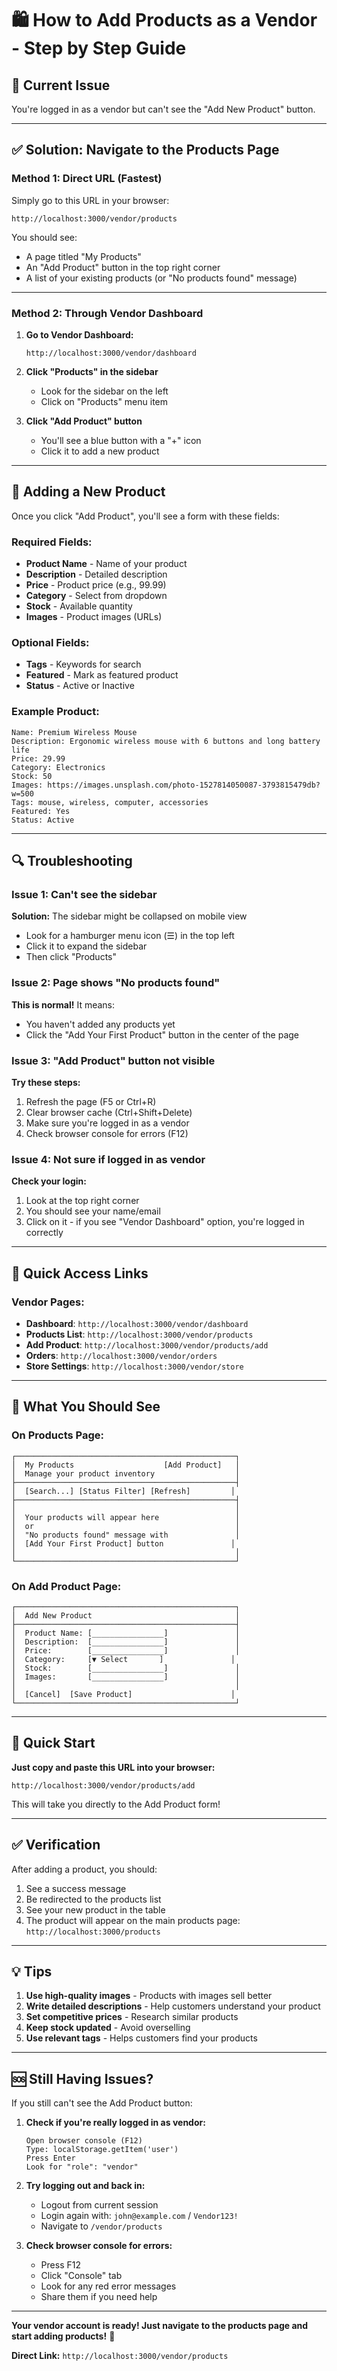 # 🛍️ How to Add Products as a Vendor - Step by Step Guide

## 📍 Current Issue
You're logged in as a vendor but can't see the "Add New Product" button.

---

## ✅ Solution: Navigate to the Products Page

### Method 1: Direct URL (Fastest)

Simply go to this URL in your browser:
```
http://localhost:3000/vendor/products
```

You should see:
- A page titled "My Products"
- An "Add Product" button in the top right corner
- A list of your existing products (or "No products found" message)

---

### Method 2: Through Vendor Dashboard

1. **Go to Vendor Dashboard:**
   ```
   http://localhost:3000/vendor/dashboard
   ```

2. **Click "Products" in the sidebar**
   - Look for the sidebar on the left
   - Click on "Products" menu item

3. **Click "Add Product" button**
   - You'll see a blue button with a "+" icon
   - Click it to add a new product

---

## 📝 Adding a New Product

Once you click "Add Product", you'll see a form with these fields:

### Required Fields:
- **Product Name** - Name of your product
- **Description** - Detailed description
- **Price** - Product price (e.g., 99.99)
- **Category** - Select from dropdown
- **Stock** - Available quantity
- **Images** - Product images (URLs)

### Optional Fields:
- **Tags** - Keywords for search
- **Featured** - Mark as featured product
- **Status** - Active or Inactive

### Example Product:
```
Name: Premium Wireless Mouse
Description: Ergonomic wireless mouse with 6 buttons and long battery life
Price: 29.99
Category: Electronics
Stock: 50
Images: https://images.unsplash.com/photo-1527814050087-3793815479db?w=500
Tags: mouse, wireless, computer, accessories
Featured: Yes
Status: Active
```

---

## 🔍 Troubleshooting

### Issue 1: Can't see the sidebar
**Solution:** The sidebar might be collapsed on mobile view
- Look for a hamburger menu icon (☰) in the top left
- Click it to expand the sidebar
- Then click "Products"

### Issue 2: Page shows "No products found"
**This is normal!** It means:
- You haven't added any products yet
- Click the "Add Your First Product" button in the center of the page

### Issue 3: "Add Product" button not visible
**Try these steps:**
1. Refresh the page (F5 or Ctrl+R)
2. Clear browser cache (Ctrl+Shift+Delete)
3. Make sure you're logged in as a vendor
4. Check browser console for errors (F12)

### Issue 4: Not sure if logged in as vendor
**Check your login:**
1. Look at the top right corner
2. You should see your name/email
3. Click on it - if you see "Vendor Dashboard" option, you're logged in correctly

---

## 🎯 Quick Access Links

### Vendor Pages:
- **Dashboard**: `http://localhost:3000/vendor/dashboard`
- **Products List**: `http://localhost:3000/vendor/products`
- **Add Product**: `http://localhost:3000/vendor/products/add`
- **Orders**: `http://localhost:3000/vendor/orders`
- **Store Settings**: `http://localhost:3000/vendor/store`

---

## 📸 What You Should See

### On Products Page:
```
┌─────────────────────────────────────────────────┐
│  My Products                    [Add Product]   │
│  Manage your product inventory                  │
├─────────────────────────────────────────────────┤
│  [Search...] [Status Filter] [Refresh]         │
├─────────────────────────────────────────────────┤
│                                                 │
│  Your products will appear here                 │
│  or                                             │
│  "No products found" message with               │
│  [Add Your First Product] button               │
│                                                 │
└─────────────────────────────────────────────────┘
```

### On Add Product Page:
```
┌─────────────────────────────────────────────────┐
│  Add New Product                                │
├─────────────────────────────────────────────────┤
│  Product Name: [________________]               │
│  Description:  [________________]               │
│  Price:        [________________]               │
│  Category:     [▼ Select       ]               │
│  Stock:        [________________]               │
│  Images:       [________________]               │
│                                                 │
│  [Cancel]  [Save Product]                      │
└─────────────────────────────────────────────────┘
```

---

## 🚀 Quick Start

**Just copy and paste this URL into your browser:**
```
http://localhost:3000/vendor/products/add
```

This will take you directly to the Add Product form!

---

## ✅ Verification

After adding a product, you should:
1. See a success message
2. Be redirected to the products list
3. See your new product in the table
4. The product will appear on the main products page: `http://localhost:3000/products`

---

## 💡 Tips

1. **Use high-quality images** - Products with images sell better
2. **Write detailed descriptions** - Help customers understand your product
3. **Set competitive prices** - Research similar products
4. **Keep stock updated** - Avoid overselling
5. **Use relevant tags** - Helps customers find your products

---

## 🆘 Still Having Issues?

If you still can't see the Add Product button:

1. **Check if you're really logged in as vendor:**
   ```
   Open browser console (F12)
   Type: localStorage.getItem('user')
   Press Enter
   Look for "role": "vendor"
   ```

2. **Try logging out and back in:**
   - Logout from current session
   - Login again with: `john@example.com` / `Vendor123!`
   - Navigate to `/vendor/products`

3. **Check browser console for errors:**
   - Press F12
   - Click "Console" tab
   - Look for any red error messages
   - Share them if you need help

---

**Your vendor account is ready! Just navigate to the products page and start adding products!** 🎉

**Direct Link:** `http://localhost:3000/vendor/products`
